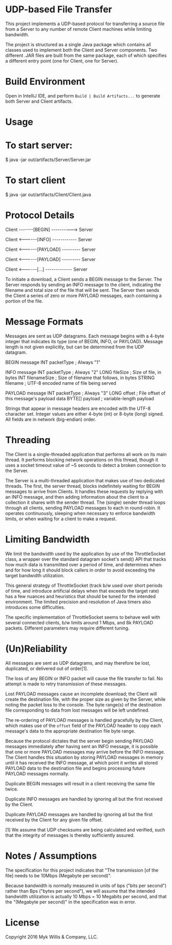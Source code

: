 UDP-based File Transfer
=======================

This project implements a UDP-based protocol for transferring a source
file from a Server to any number of remote Client machines while 
limiting bandwidth.

The project is structured as a single Java package which contains
all classes used to implement both the Client and Server components.
Two different .JAR files are built from the same package, each of
which specifies a different entry point (one for Client, one for 
Server).


Build Environment
=================

Open in IntelliJ IDE, and perform `Build | Build Artifacts...` to 
generate both Server and Client artifacts.


Usage
=====

# To start server:
$ java -jar out/artifacts/Server/Server.jar <port> <file-to-serve>

# To start client
$ java -jar out/artifacts/Client/Client.java <server host> <port>


Protocol Details
================

 Client -------[BEGIN] ----------> Server
 
 Client <------[INFO] ------------ Server
 
 Client <------[PAYLOAD] --------- Server
 
 Client <------[PAYLOAD] --------- Server
 
 Client <------[...] ------------- Server

 
To initiate a download, a Client sends a BEGIN message to the
Server. The Server responds by sending an INFO message to the client,
indicating the filename and total size of the file that will be sent. 
The Server then sends the Client a series of zero or more PAYLOAD 
messages, each containing a portion of the file.


Message Formats
===============

Messages are sent as UDP datagrams. Each message begins with a 4-byte 
integer that indicates its type (one of BEGIN, INFO, or PAYLOAD). 
Message length is not given explicitly, but can be determined from the 
UDP datagram.

BEGIN message 
    INT packetType      ; Always "1"

INFO message
    INT packetType      ; Always "2"
    LONG fileSize       ; Size of file, in bytes
    INT filenameSize    ; Size of filename that follows, in bytes
    STRING filename     ; UTF-8 encoded name of file being served
    
PAYLOAD message
    INT packetType      ; Always "3" 
    LONG offset         ; File offset of this message's payload data
    BYTE[] payload      ; variable-length payload
    

Strings that appear in message headers are encoded with the UTF-8
character set. Integer values are either 4-byte (int) or 8-byte (long)
signed. All fields are in network (big-endian) order.


Threading
=========

The Client is a single-threaded application that performs all work
on its main thread. It performs blocking network operations on this
thread, though it uses a socket timeout value of ~5 seconds to detect
a broken connection to the Server.

The Server is a multi-threaded application that makes use of two 
dedicated threads. The first, the server thread, blocks indefinitely 
waiting for BEGIN messages to arrive from Clients. It handles these
requests by replying with an INFO message, and then adding information
about the client to a collection it shares with the sender thread.
The (single) sender thread loops through all clients, sending PAYLOAD
messages to each in round-robin. It operates continuously, sleeping
when necessary to enforce bandwidth limits, or when waiting for a
client to make a request.


Limiting Bandwidth
==================

We limit the bandwidth used by the application by use of the 
ThrottleSocket class, a wrapper over the standard datagram socket's
send() API that tracks how much data is transmitted over a period of
time, and determines when and for how long it should block callers
in order to avoid exceeding the target bandwidth utilization.

This general strategy of ThrottleSocket (track b/w used over short
periods of time, and introduce artificial delays when that exceeds
the target rate) has a few nuances and heuristics that should be tuned
for the intended environment. The limited precision and resolution 
of Java timers also introduces some difficulties.

The specific implementation of ThrottleSocket seems to behave well with
several connected clients, b/w limits around 1 Mbps, and 8k PAYLOAD 
packets. Different parameters may require different tuning.


(Un)Reliability
===============

All messages are sent as UDP datagrams, and may therefore be lost, 
duplicated, or delivered out of order[1].

The loss of any BEGIN or INFO packet will cause the file transfer to 
fail. No attempt is made to retry transmission of these messages.

Lost PAYLOAD messages cause an incomplete download; the Client will 
create the destination file, with the proper size as given by the
Server, while noting the packet loss to the console. The byte range(s) 
of the destination file corresponding to data from lost messages 
will be left undefined.

The re-ordering of PAYLOAD messages is handled gracefully by the Client,
which makes use of the `offset` field of the PAYLOAD header to copy
each message's data to the appropriate destination file byte range.

Because the protocol dictates that the server begin sending PAYLOAD 
messages immediately after having sent an INFO message, it is possible
that one or more PAYLOAD messages may arrive before the INFO message.
The Client handles this situation by storing PAYLOAD messages in memory
until it has received the INFO message, at which point it writes all
stored PAYLOAD data to the destination file and begins processing 
future PAYLOAD messages normally.

Duplicate BEGIN messages will result in a client receiving the same
file twice.

Duplicate INFO messages are handled by ignoring all but the first
received by the Client.

Duplicate PAYLOAD messages are handled by ignoring all but the first
received by the Client for any given file offset.

[1] We assume that UDP checksums are being calculated and verified, such
that the integrity of messages is thereby sufficiently assured.

Notes / Assumptions
===================
The specification for this project indicates that "The transmission
[of the file] needs to be 10Mbps (Megabyte per second)". 
    
Because bandwidth is normally measured in units of bps ("bits 
per second") rather than Bps ("bytes per second"), we will assume
that the intended bandwidth utilization is actually 10 Mbps = 10 
Megabits per second, and that the "(Megabyte per second)" in the
specification was in error.


License
=======
Copyright 2016 Myk Willis & Company, LLC.

